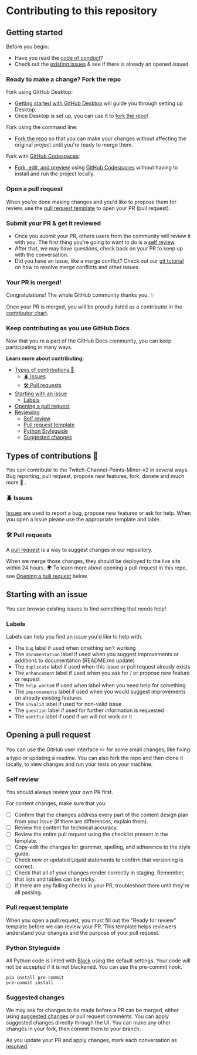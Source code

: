 # Contributing to this repository

## Getting started

Before you begin:
- Have you read the [code of conduct](CODE_OF_CONDUCT.md)?
- Check out the [existing issues](https://github.com/Tkd-Alex/Twitch-Channel-Points-Miner-v2/issues) & see if there is already an opened issued

### Ready to make a change? Fork the repo

Fork using GitHub Desktop:

- [Getting started with GitHub Desktop](https://docs.github.com/en/desktop/installing-and-configuring-github-desktop/getting-started-with-github-desktop) will guide you through setting up Desktop.
- Once Desktop is set up, you can use it to [fork the repo](https://docs.github.com/en/desktop/contributing-and-collaborating-using-github-desktop/cloning-and-forking-repositories-from-github-desktop)!

Fork using the command line:

- [Fork the repo](https://docs.github.com/en/github/getting-started-with-github/fork-a-repo#fork-an-example-repository) so that you can make your changes without affecting the original project until you're ready to merge them.

Fork with [GitHub Codespaces](https://github.com/features/codespaces):

- [Fork, edit, and preview](https://docs.github.com/en/free-pro-team@latest/github/developing-online-with-codespaces/creating-a-codespace) using [GitHub Codespaces](https://github.com/features/codespaces) without having to install and run the project locally.

### Open a pull request
When you're done making changes and you'd like to propose them for review, use the [pull request template](#pull-request-template) to open your PR (pull request).

### Submit your PR & get it reviewed
- Once you submit your PR, others users from the community will review it with you. The first thing you're going to want to do is a [self review](#self-review).
- After that, we may have questions, check back on your PR to keep up with the conversation.
- Did you have an issue, like a merge conflict? Check out our [git tutorial](https://lab.github.com/githubtraining/managing-merge-conflicts) on how to resolve merge conflicts and other issues.

### Your PR is merged!
Congratulations! The whole GitHub community thanks you. :sparkles:

Once your PR is merged, you will be proudly listed as a contributor in the [contributor chart](https://github.com/Tkd-Alex/Twitch-Channel-Points-Miner-v2/graphs/contributors).

### Keep contributing as you use GitHub Docs

Now that you're a part of the GitHub Docs community, you can keep participating in many ways.

**Learn more about contributing:**

- [Types of contributions :memo:](#types-of-contributions-memo)
  - [:beetle: Issues](#beetle-issues)
  - [:hammer_and_wrench: Pull requests](#hammer_and_wrench-pull-requests)
- [Starting with an issue](#starting-with-an-issue)
  - [Labels](#labels)
- [Opening a pull request](#opening-a-pull-request)
- [Reviewing](#reviewing)
  - [Self review](#self-review)
  - [Pull request template](#pull-request-template)
  - [Python Styleguide](#python-styleguide)
  - [Suggested changes](#suggested-changes)

## Types of contributions :memo:
You can contribute to the Twitch-Channel-Points-Miner-v2 in several ways. Bug reporting, pull request, propose new features, fork, donate and much more :muscle: .

### :beetle: Issues
[Issues](https://docs.github.com/en/github/managing-your-work-on-github/about-issues) are used to report a bug, propose new features or ask for help. When you open a issue please use the appropriate template and lable.

### :hammer_and_wrench: Pull requests
A [pull request](https://docs.github.com/en/github/collaborating-with-issues-and-pull-requests/about-pull-requests) is a way to suggest changes in our repository.

When we merge those changes, they should be deployed to the live site within 24 hours. :earth_africa: To learn more about opening a pull request in this repo, see [Opening a pull request](#opening-a-pull-request) below.

## Starting with an issue
You can browse existing issues to find something that needs help!

### Labels
Labels can help you find an issue you'd like to help with.
- The `bug` label if used when omething isn't working
- The `documentation` label if used when you suggest improvements or additions to documentation (README.md update)
- The `duplicate` label if used when this issue or pull request already exists
- The `enhancement` label if used when you ask for / or propose new feature or request
- The `help wanted` if used when label when you need help for something
- The `improvements` label if used when you would suggest improvements on already existing features
- The `invalid` label if used for non-valid issue
- The `question` label if used for further information is requested
- The `wontfix` label if used if we will not work on it

## Opening a pull request
You can use the GitHub user interface :pencil2: for some small changes, like fixing a typo or updating a readme. You can also fork the repo and then clone it locally, to view changes and run your tests on your machine.

### Self review
You should always review your own PR first.

For content changes, make sure that you:
- [ ] Confirm that the changes address every part of the content design plan from your issue (if there are differences, explain them).
- [ ] Review the content for technical accuracy.
- [ ] Review the entire pull request using the checklist present in the template.
- [ ] Copy-edit the changes for grammar, spelling, and adherence to the style guide.
- [ ] Check new or updated Liquid statements to confirm that versioning is correct.
- [ ] Check that all of your changes render correctly in staging. Remember, that lists and tables can be tricky.
- [ ] If there are any failing checks in your PR, troubleshoot them until they're all passing.

### Pull request template
When you open a pull request, you must fill out the "Ready for review" template before we can review your PR. This template helps reviewers understand your changes and the purpose of your pull request.

### Python Styleguide
All Python code is linted with [Black](https://github.com/psf/black) using the default settings. Your code will not be accepted if it is not blackened.
You can use the pre-commit hook.
```
pip install pre-commit
pre-commit install
```

### Suggested changes
We may ask for changes to be made before a PR can be merged, either using [suggested changes](https://docs.github.com/en/github/collaborating-with-issues-and-pull-requests/incorporating-feedback-in-your-pull-request) or pull request comments. You can apply suggested changes directly through the UI. You can make any other changes in your fork, then commit them to your branch.

As you update your PR and apply changes, mark each conversation as [resolved](https://docs.github.com/en/github/collaborating-with-issues-and-pull-requests/commenting-on-a-pull-request#resolving-conversations).
